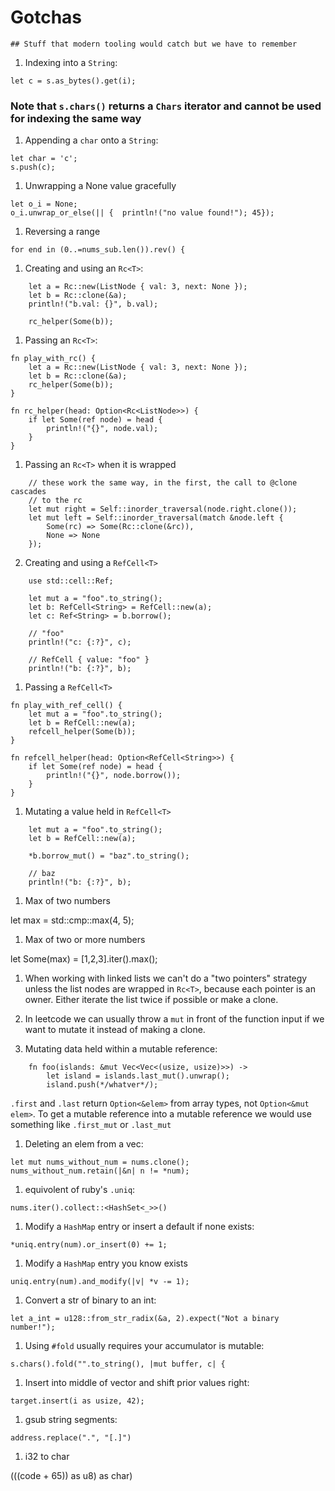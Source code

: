 # Gotchas
    ## Stuff that modern tooling would catch but we have to remember

1. Indexing into a `String`:

```
let c = s.as_bytes().get(i);
```

### Note that `s.chars()` returns a `Chars` iterator and cannot be used for indexing the same way

1. Appending a `char` onto a `String`:
   
```
let char = 'c';
s.push(c);
```

1. Unwrapping a None value gracefully

```
let o_i = None;
o_i.unwrap_or_else(|| {  println!("no value found!"); 45});
```

1. Reversing a range

```
for end in (0..=nums_sub.len()).rev() {
```

1. Creating and using an `Rc<T>`:

```
    let a = Rc::new(ListNode { val: 3, next: None });
    let b = Rc::clone(&a);
    println!("b.val: {}", b.val); 

    rc_helper(Some(b));
```

1. Passing an `Rc<T>`:

```
fn play_with_rc() {
    let a = Rc::new(ListNode { val: 3, next: None });
    let b = Rc::clone(&a);
    rc_helper(Some(b));
}

fn rc_helper(head: Option<Rc<ListNode>>) {
    if let Some(ref node) = head {
        println!("{}", node.val);
    }
}
```

1. Passing an `Rc<T>` when it is wrapped

```
    // these work the same way, in the first, the call to @clone cascades
    // to the rc
    let mut right = Self::inorder_traversal(node.right.clone());
    let mut left = Self::inorder_traversal(match &node.left {
        Some(rc) => Some(Rc::clone(&rc)),
        None => None 
    });
```

2. Creating and using a `RefCell<T>`

```
    use std::cell::Ref;

    let mut a = "foo".to_string();
    let b: RefCell<String> = RefCell::new(a);
    let c: Ref<String> = b.borrow();

    // "foo"
    println!("c: {:?}", c);

    // RefCell { value: "foo" }
    println!("b: {:?}", b);
```

1. Passing a `RefCell<T>`

```
fn play_with_ref_cell() {
    let mut a = "foo".to_string();
    let b = RefCell::new(a);
    refcell_helper(Some(b));
}

fn refcell_helper(head: Option<RefCell<String>>) {
    if let Some(ref node) = head {
        println!("{}", node.borrow());
    }
}
```

1. Mutating a value held in `RefCell<T>`

```
    let mut a = "foo".to_string();
    let b = RefCell::new(a);

    *b.borrow_mut() = "baz".to_string();

    // baz
    println!("b: {:?}", b);
```

1. Max of two numbers

let max = std::cmp::max(4, 5);

1. Max of two or more numbers 

let Some(max) = [1,2,3].iter().max();

1. When working with linked lists we can't do a "two pointers" strategy unless the list nodes are wrapped in `Rc<T>`, because each pointer is an owner. Either iterate the list twice if possible or make a clone. 

1. In leetcode we can usually throw a `mut` in front of the function input if we want to mutate it instead of making a clone. 

1. Mutating data held within a mutable reference:  


```
    fn foo(islands: &mut Vec<Vec<(usize, usize)>>) -> 
        let island = islands.last_mut().unwrap();
        island.push(*/whatver*/);
```

`.first` and `.last` return `Option<&elem>` from array types, not `Option<&mut elem>`.
To get a mutable reference into a mutable reference we would use something like `.first_mut` or `.last_mut`

1. Deleting an elem from a vec:

```
let mut nums_without_num = nums.clone();
nums_without_num.retain(|&n| n != *num);
```

1. equivolent of ruby's `.uniq`:

```
nums.iter().collect::<HashSet<_>>()
```

1. Modify a `HashMap` entry or insert a default if none exists:

```
*uniq.entry(num).or_insert(0) += 1;
```

1. Modify a `HashMap` entry you know exists

```
uniq.entry(num).and_modify(|v| *v -= 1);
``` 

1. Convert a str of binary to an int: 

```
let a_int = u128::from_str_radix(&a, 2).expect("Not a binary number!");
```

1. Using `#fold` usually requires your accumulator is mutable:

```
s.chars().fold("".to_string(), |mut buffer, c| { 
```

1. Insert into middle of vector and shift prior values right: 

```
target.insert(i as usize, 42);
```

1. gsub string segments:

```
address.replace(".", "[.]")
```

1. i32 to char

(((code + 65)) as u8) as char)